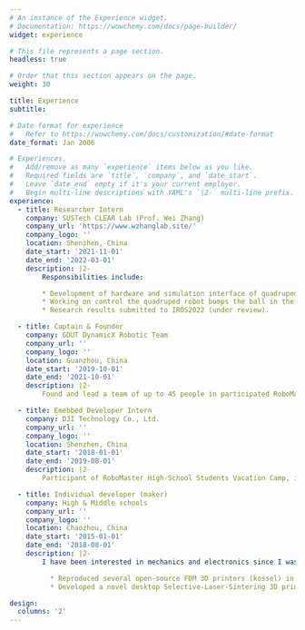 ```yaml
---
# An instance of the Experience widget.
# Documentation: https://wowchemy.com/docs/page-builder/
widget: experience

# This file represents a page section.
headless: true

# Order that this section appears on the page.
weight: 30

title: Experience
subtitle:

# Date format for experience
#   Refer to https://wowchemy.com/docs/customization/#date-format
date_format: Jan 2006

# Experiences.
#   Add/remove as many `experience` items below as you like.
#   Required fields are `title`, `company`, and `date_start`.
#   Leave `date_end` empty if it's your current employer.
#   Begin multi-line descriptions with YAML's `|2-` multi-line prefix.
experience:
  - title: Researcher Intern
    company: SUSTech CLEAR Lab (Prof. Wei Zhang)
    company_url: 'https://www.wzhanglab.site/'
    company_logo: ''
    location: Shenzhen, China
    date_start: '2021-11-01'
    date_end: '2022-03-01'
    description: |2-
        Responsibilities include:

        * Development of hardware and simulation interface of quadruped robot (Unitree's Aliengo) based on ros-control, and Cheetah-Software.
        * Working on control the quadruped robot bumps the ball in the air to the desired position using trajectory optimization and MPC.
        * Research results submitted to IROS2022 (under review).

  - title: Captain & Founder
    company: GDUT DynamicX Robotic Team
    company_url: ''
    company_logo: ''
    location: Guanzhou, China
    date_start: '2019-10-01'
    date_end: '2021-10-01'
    description: |2-
        Found and lead a team of up to 45 people in participated RoboMaster Robotics Competition which required us to design, build and control 7 different robots. More than 400 universities around the world participated and 8000 young engineers competed on the stage.

  - title: Emebbed Developer Intern
    company: DJI Technology Co., Ltd.
    company_url: ''
    company_logo: ''
    location: Shenzhen, China
    date_start: '2018-01-01'
    date_end: '2019-08-01'
    description: |2-
        Participant of RoboMaster High-School Students Vacation Camp, intern only in summer and winter vacation.

  - title: Individual developer (maker)
    company: High & Middle schools
    company_url: ''
    company_logo: ''
    location: Chaozhou, China
    date_start: '2015-01-01'
    date_end: '2018-08-01'
    description: |2-
        I have been interested in mechanics and electronics since I was a child, which led me to complete the following projects by myself:

          * Reproduced several open-source FDM 3D printers (kossel) in middle school.
          * Developed a novel desktop Selective-Laser-Sintering 3D printer in high school.

design:
  columns: '2'
---
```

